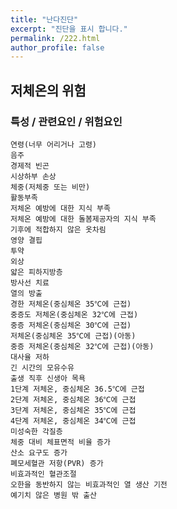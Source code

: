 ```yaml
---
title: "난다진단"
excerpt: "진단을 표시 합니다."
permalink: /222.html
author_profile: false
---
```

## 저체온의 위험



### 특성 / 관련요인 / 위험요인

>   

    연령(너무 어리거나 고령)
    음주
    경제적 빈곤
    시상하부 손상
    체중(저체중 또는 비만)
    활동부족
    저체온 예방에 대한 지식 부족
    저체온 예방에 대한 돌봄제공자의 지식 부족
    기후에 적합하지 않은 옷차림
    영양 결핍
    투약
    외상
    얇은 피하지방층
    방사선 치료
    열의 방출
    경한 저체온(중심체온 35℃에 근접)
    중증도 저체온(중심체온 32℃에 근접)
    중증 저체온(중심체온 30℃에 근접)
    저체온(중심체온 35℃에 근접)(아동)
    중증 저체온(중심체온 32℃에 근접)(아동)
    대사율 저하
    긴 시간의 모유수유
    출생 직후 신생아 목욕
    1단계 저체온, 중심체온 36.5℃에 근접
    2단계 저체온, 중심체온 36℃에 근접
    3단계 저체온, 중심체온 35℃에 근접
    4단계 저체온, 중심체온 34℃에 근접
    미성숙한 각질층
    체중 대비 체표면적 비율 증가
    산소 요구도 증가
    폐모세혈관 저항(PVR) 증가
    비효과적인 혈관조절
    오한을 동반하지 않는 비효과적인 열 생산 기전
    예기치 않은 병원 밖 출산
